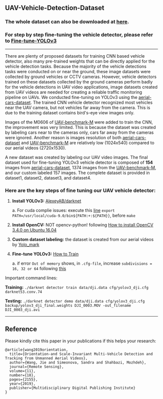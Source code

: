 ## UAV-Vehicle-Detection-Dataset

### The whole dataset can also be downloaded at [here](https://drive.google.com/file/d/10rZw87pUsLurctEfLeWgYbj_pYn54S9o/view?usp=sharing).

### For step by step fine-tuning the vehicle detector, please refer to [Fine-tune-YOLOv3](https://github.com/jwangjie/Fine-tune-YOLOv3)
---

There are plenty of proposed datasets for training CNN based vehicle detector, also many pre-trained weights that can be directly applied for the vehicle detection tasks. Because the majority of the vehicle detections tasks were conducted on or near the ground, these image datasets were collected by ground vehicles or CCTV cameras. However, vehicle detectors trained on these datasets collected by the ground cameras perform badly for the vehicle detections in UAV video applications, image datasets created from UAV videos are needed for creating a reliable traffic monitoring pipeline on UAVs.
We conducted fine-tuning on YOLOv3 using the [aerial-cars-dataset](https://github.com/jekhor/aerial-cars-dataset). The trained CNN vehicle detector recognized most vehicles near the UAV camera, but not vehicles far away from the camera. This is due to the training dataset contains bird's-eye view images only. 

Images of the M0606 of [UAV-benchmark-M](https://sites.google.com/site/daviddo0323/projects/uavdt) were added to train the CNN, the improvement was very limited. This is because the dataset was created by labeling cars near to the cameras only, cars far away from the cameras were ignored. Another reason is images resolution of both [aerial-cars-dataset](https://github.com/jekhor/aerial-cars-dataset) and [UAV-benchmark-M](https://sites.google.com/site/daviddo0323/projects/uavdt) are relatively low (1024x540) compared to our aerial videos (2720x1530). 

A new dataset was created by labeling our UAV video images. The final dataset used for fine-tuning YOLOv3 vehicle detector is composed of **154** images from [aerial-cars-dataset](https://github.com/jekhor/aerial-cars-dataset), 1374 images from the [UAV-benchmark-M](https://sites.google.com/site/daviddo0323/projects/uavdt), and our custom labeled 157 images. The complete dataset is provided in dataset1, dataset2, dataset3, and dataset4.

### Here are the key steps of fine tuning our UAV vehicle detector: 

  1. **Install YOLOv3:** [AlexeyAB/darknet](https://github.com/AlexeyAB/darknet)   
     
     a.	For cuda complie issues: execute this [line](https://github.com/pjreddie/darknet/issues/200#issuecomment-329692411) `export     PATH=/usr/local/cuda-9.0/bin${PATH:+:${PATH}}`, before `make`
     
  2. **Install OpenCV:** NOT opencv-python! following [How to install OpenCV 3.4.0 on Ubuntu 16.04](https://www.pytorials.com/how-to-install-opencv340-on-ubuntu1604/)
  
  3. **Custom dataset labeling:** the dataset is created from our aerial videos by [Yolo_mark](https://github.com/AlexeyAB/Yolo_mark)
  
  4. **Fine-tune YOLOv3:** [How to Train](https://github.com/AlexeyAB/darknet#how-to-train-to-detect-your-custom-objects)
     
     a. if error `Out of memory` shows, in `.cfg-file`, increase `subdivisions = 16, 32 or 64` following [this](https://github.com/AlexeyAB/darknet/blob/0039fd26786ab5f71d5af725fc18b3f521e7acfd/cfg/yolov3.cfg#L4)
     
Important command lines:

**Training:**  `./darknet detector train data/dji.data cfg/yolov3_dji.cfg darknet53.conv.74`

**Testing:**  `./darknet detector demo data/dji.data cfg/yolov3_dji.cfg backup/yolov3_dji_final.weights DJI_0003.MOV -out_filename DJI_0003_dji.avi`

---  

## Reference
Please kindly cite this paper in your publications if this helps your research:

```
@article{wang2019orientation,
  title={Orientation-and Scale-Invariant Multi-Vehicle Detection and Tracking from Unmanned Aerial Videos},
  author={Wang, Jie and Simeonova, Sandra and Shahbazi, Mozhdeh},
  journal={Remote Sensing},
  volume={11},
  number={18},
  pages={2155},
  year={2019},
  publisher={Multidisciplinary Digital Publishing Institute}
}
```
